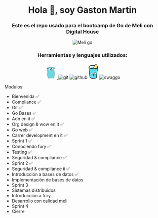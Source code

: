 <h1 align="center">Hola 👋, soy Gaston Martin</h1>
<h3 align="center">Este es el repo usado para el bootcamp de Go de Meli con Digital House</h3>
<p align="center">
<img
src="https://miro.medium.com/max/720/1*8o0AvUpPy4leQB7VR3ZgXg.jpeg" 
alt="Meli go"/>
</p>
<p align="center">
  <h3 align="center">Herramientas y lenguajes utilizados:</h3>
  <p align="center"> <a href="https://golang.org" target="_blank" 
    rel="noreferrer"> <img 
    src="https://raw.githubusercontent.com/devicons/devicon/master/icons/go/go-original.svg" 
    alt="go" width="40" height="40"/> </a> 
    <img 
    src="https://mercedesdavila.github.io/img/git.png" 
    alt="git" width="40" height="40"/>
    <img 
    src="https://cdn3.iconfinder.com/data/icons/free-social-icons/67/github_circle_gray-512.png" 
    alt="github" width="40" height="40"/>
    <img 
    src="https://raw.githubusercontent.com/gin-gonic/logo/master/color.png" 
    alt="gingonic" width="30" height="50"/>
    <img 
    src="https://raw.githubusercontent.com/swaggo/swag/master/assets/swaggo.png"
    alt="swaggo" width="50" height="50"/>
  </p>
</P
<h3 align="left"> Modulos: </h3>
<p> 
  <ul>
    <li>Bienvenida ✅</li>
    <li>Compliance ✅</li>
    <li>Git ✅</li>
    <li>Go Bases ✅</li>
    <li>Adn en it  ✅</li>
    <li>Org design & wow en it  ✅</li>
    <li>Go web ✅</li>
    <li>Carrer development en it ✅</li>
    <li>Sprint 1 ✅</li>
    <li>Conociendo fury ✅</li>
    <li>Testing ✅</li>
    <li>Seguridad & compliance ✅</li>
    <li>Sprint 2 ✅</li>
    <li>Seguridad & compliance ii ✅</li>
    <li>Introducción a bases de datos ✅</li>
    <li>Implementación de bases de datos</li>
    <li>Sprint 3</li>
    <li>Sistemas distribuidos</li>
    <li>Introducción a fury</li>
    <li>Desarrollo con calidad meli</li>
    <li>Sprint 4</li>
    <li>Cierre</li>
  </ul>
</p>


